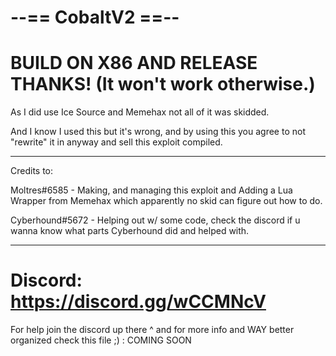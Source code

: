# --== CobaltV2 ==--

# BUILD ON X86 AND RELEASE THANKS! (It won't work otherwise.)

As I did use Ice Source and Memehax not all of it was skidded.

And I know I used this but it's wrong, and by using this you agree to not "rewrite" it in anyway and sell this exploit compiled.

------------------

Credits to:

Moltres#6585 - Making, and managing this exploit and Adding a Lua Wrapper from Memehax which apparently no skid can figure out how to do.

Cyberhound#5672 - Helping out w/ some code, check the discord if u wanna know what parts Cyberhound did and helped with.

------------------

# Discord: https://discord.gg/wCCMNcV

For help join the discord up there ^
and for more info and WAY better organized check this file ;) : COMING SOON
